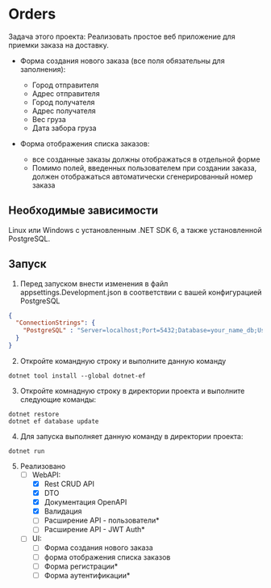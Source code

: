 Orders
=============================

Задача этого проекта: Реализовать простое веб приложение
для приемки заказа на доставку.
- Форма создания нового заказа (все поля обязательны для заполнения):
    - Город отправителя
    - Адрес отправителя
    - Город получателя
    - Адрес получателя
    - Вес груза
    - Дата забора груза


- Форма отображения списка заказов:
    - все созданные заказы должны отображаться в отдельной форме
    - Помимо полей, введенных пользователем при создании заказа, должен отображаться 
  автоматически сгенерированный номер заказа



Необходимые зависимости
------------
Linux или Windows с установленным .NET SDK 6,
а также установленной PostgreSQL.

Запуск
-----------

1. Перед запуском внести изменения в файл appsettings.Development.json
 в соответствии с вашей конфигурацией PostgreSQL
 
```json
{
  "ConnectionStrings": {
    "PostgreSQL" : "Server=localhost;Port=5432;Database=your_name_db;User Id=db_user;Password=your_password"
  }
}
```
2. Откройте командную строку и выполните данную команду
```shell
dotnet tool install --global dotnet-ef
```
3. Откройте комнадную строку в директории проекта и выполните следующие команды:
```shell
dotnet restore
dotnet ef database update
```
4. Для запуска выполняет данную команду в директории проекта:
```shell
dotnet run
```

5. Реализовано
   - [ ] WebAPI:
     - [x] Rest CRUD API
     - [x] DTO
     - [x] Документация OpenAPI
     - [x] Валидация
     - [ ] Расширение API - пользователи*
     - [ ] Расширение API - JWT Auth*
   - [ ] UI:
     - [ ] Форма создания нового заказа
     - [ ] форма отображения списка заказов
     - [ ] Форма регистрации*
     - [ ] Форма аутентификации*